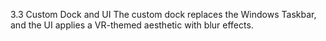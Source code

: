 3.3 Custom Dock and UI
The custom dock replaces the Windows Taskbar, and the UI applies a VR-themed aesthetic with blur effects.